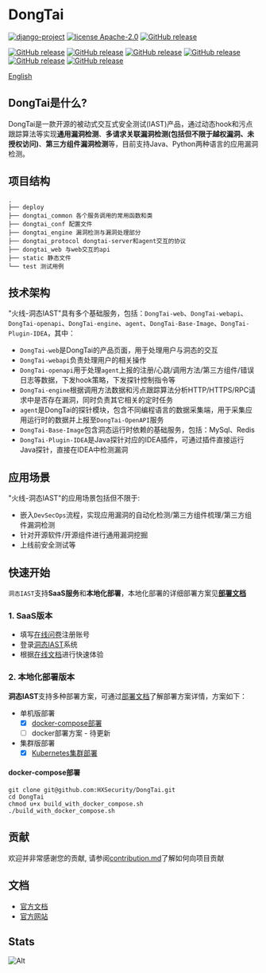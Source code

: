 # DongTai

[![django-project](https://img.shields.io/badge/django%20versions-3.0.3-blue)](https://www.djangoproject.com/)
[![license Apache-2.0](https://img.shields.io/github/license/HXSecurity/DongTai-agent-java)](https://github.com/HXSecurity/DongTai-agent-java/blob/main/LICENSE)
[![GitHub release](https://img.shields.io/github/v/release/HXSecurity/DongTai?label=DongTai)](https://github.com/HXSecurity/DongTai/releases)

[![GitHub release](https://img.shields.io/github/v/release/HXSecurity/Dongtai-webapi?label=Dongtai-webapi)](https://github.com/HXSecurity/DongTai-webapi/releases)
[![GitHub release](https://img.shields.io/github/v/release/HXSecurity/Dongtai-openapi?label=Dongtai-openapi)](https://github.com/HXSecurity/DongTai-openapi/releases)
[![GitHub release](https://img.shields.io/github/v/release/HXSecurity/Dongtai-engine?label=Dongtai-engine)](https://github.com/HXSecurity/DongTai-engine/releases)
[![GitHub release](https://img.shields.io/github/v/release/HXSecurity/Dongtai-web?label=Dongtai-web)](https://github.com/HXSecurity/DongTai-web/releases)
[![GitHub release](https://img.shields.io/github/v/release/HXSecurity/DongTai-agent-java?label=DongTai-agent-java)](https://github.com/HXSecurity/DongTai-agent-java/releases)
[![GitHub release](https://img.shields.io/github/v/release/HXSecurity/DongTai-agent-python?label=DongTai-agent-python)](https://github.com/HXSecurity/DongTai-agent-python/releases)

[English](README.md)

## DongTai是什么?

DongTai是一款开源的被动式交互式安全测试(IAST)产品，通过动态hook和污点跟踪算法等实现**通用漏洞检测**、**多请求关联漏洞检测(包括但不限于越权漏洞、未授权访问)**、**第三方组件漏洞检测**等，目前支持Java、Python两种语言的应用漏洞检测。

## 项目结构

```
.
├── deploy
├── dongtai_common 各个服务调用的常用函数和类
├── dongtai_conf 配置文件
├── dongtai_engine 漏洞检测与漏洞处理部分
├── dongtai_protocol dongtai-server和agent交互的协议
├── dongtai_web 与web交互的api
├── static 静态文件
└── test 测试用例
```


## 技术架构

"火线-洞态IAST"具有多个基础服务，包括：`DongTai-web`、`DongTai-webapi`、`DongTai-openapi`、`DongTai-engine`、`agent`、`DongTai-Base-Image`、`DongTai-Plugin-IDEA`，其中：

- `DongTai-web`是DongTai的产品页面，用于处理用户与洞态的交互
- `DongTai-webapi`负责处理用户的相关操作
- `DongTai-openapi`用于处理`agent`上报的注册/心跳/调用方法/第三方组件/错误日志等数据，下发hook策略，下发探针控制指令等
- `DongTai-engine`根据调用方法数据和污点跟踪算法分析HTTP/HTTPS/RPC请求中是否存在漏洞，同时负责其它相关的定时任务
- `agent`是DongTai的探针模块，包含不同编程语言的数据采集端，用于采集应用运行时的数据并上报至`DongTai-OpenAPI`服务
- `DongTai-Base-Image`包含洞态运行时依赖的基础服务，包括：MySql、Redis
- `DongTai-Plugin-IDEA`是Java探针对应的IDEA插件，可通过插件直接运行Java探针，直接在IDEA中检测漏洞

## 应用场景

"火线-洞态IAST"的应用场景包括但不限于:

- 嵌入`DevSecOps`流程，实现应用漏洞的自动化检测/第三方组件梳理/第三方组件漏洞检测
- 针对开源软件/开源组件进行通用漏洞挖掘
- 上线前安全测试等

## 快速开始

`洞态IAST`支持**SaaS服务**和**本地化部署**，本地化部署的详细部署方案见[**部署文档**](./deploy)

### 1. SaaS版本

- 填写[在线问卷](https://jinshuju.net/f/I9PNmf)注册账号
- 登录[洞态IAST](https://iast.io)系统
- 根据[在线文档](https://doc.dongtai.io/zh/02_start/index.html)进行快速体验

### 2. 本地化部署版本

**洞态IAST**支持多种部署方案，可通过[部署文档](./deploy)了解部署方案详情，方案如下：

- 单机版部署
  - [x] [docker-compose部署](./deploy/docker-compose)
  - [ ] docker部署方案 - 待更新
- 集群版部署
  - [x] [Kubernetes集群部署](./deploy/kubernetes)

#### docker-compose部署

```shell script
git clone git@github.com:HXSecurity/DongTai.git
cd DongTai
chmod u+x build_with_docker_compose.sh
./build_with_docker_compose.sh
```

## 贡献

欢迎并非常感谢您的贡献, 请参阅[contribution.md](https://github.com/HXSecurity/DongTai/blob/main/CONTRIBUTING.md)了解如何向项目贡献

## 文档

- [官方文档](https://doc.dongtai.io)
- [官方网站](https://dongtai.io)

## Stats

![Alt](https://repobeats.axiom.co/api/embed/ea6a307f8f06cd1c2a19f2312751eb1706382af8.svg "Repobeats analytics image")
